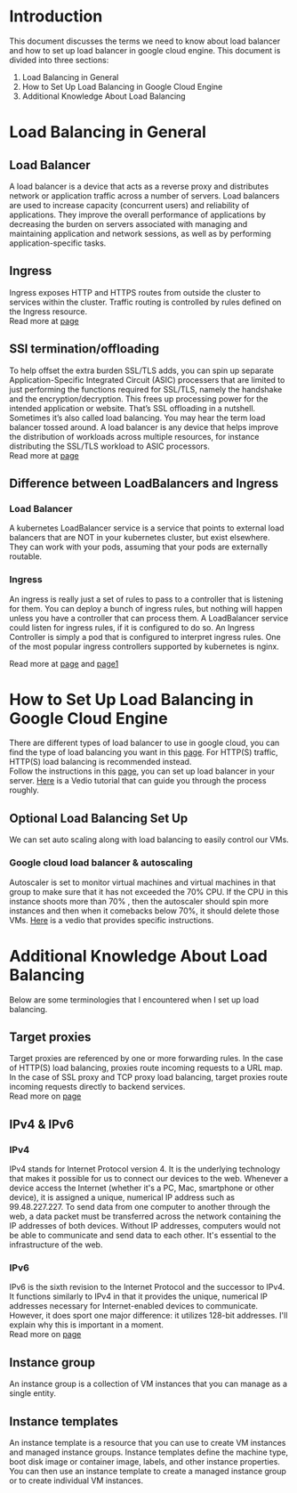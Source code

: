 # Introduction
This document discusses the terms we need to know about load balancer and how to set up load balancer in google cloud engine.
This document is divided into three sections: 
1. Load Balancing in General
2. How to Set Up Load Balancing in Google Cloud Engine
3. Additional Knowledge About Load Balancing 

# Load Balancing in General
## Load Balancer
A load balancer is a device that acts as a reverse proxy and distributes network or application traffic across a number of servers. Load balancers are used to increase capacity (concurrent users) and reliability of applications. They improve the overall performance of applications by decreasing the burden on servers associated with managing and maintaining application and network sessions, as well as by performing application-specific tasks.<br>

## Ingress
Ingress exposes HTTP and HTTPS routes from outside the cluster to services within the cluster. Traffic routing is controlled by rules defined on the Ingress resource. <br>
Read more at [page](https://kubernetes.io/docs/concepts/services-networking/ingress/#terminology)

## SSl termination/offloading
To help offset the extra burden SSL/TLS adds, you can spin up separate Application-Specific Integrated Circuit (ASIC) processers that are limited to just performing the functions required for SSL/TLS, namely the handshake and the encryption/decryption. This frees up processing power for the intended application or website. That’s SSL offloading in a nutshell. Sometimes it’s also called load balancing. You may hear the term load balancer tossed around. A load balancer is any device that helps improve the distribution of workloads across multiple resources, for instance distributing the SSL/TLS workload to ASIC processors.<br>
Read more at [page](https://www.thesslstore.com/blog/ssl-offloading-bridging-termination/)

## Difference between LoadBalancers and Ingress
### Load Balancer
A kubernetes LoadBalancer service is a service that points to external load balancers that are NOT in your kubernetes cluster, but exist elsewhere. They can work with your pods, assuming that your pods are externally routable. <br>

### Ingress
An ingress is really just a set of rules to pass to a controller that is listening for them. You can deploy a bunch of ingress rules, but nothing will happen unless you have a controller that can process them. A LoadBalancer service could listen for ingress rules, if it is configured to do so. An Ingress Controller is simply a pod that is configured to interpret ingress rules. One of the most popular ingress controllers supported by kubernetes is nginx.<br>

Read more at [page](https://stackoverflow.com/questions/45079988/ingress-vs-load-balancer) and [page1](https://medium.com/google-cloud/kubernetes-nodeport-vs-loadbalancer-vs-ingress-when-should-i-use-what-922f010849e0)

# How to Set Up Load Balancing in Google Cloud Engine
There are different types of load balancer to use in google cloud, you can find the type of load balancing you want in this [page](https://cloud.google.com/load-balancing/docs/choosing-load-balancer). For HTTP(S) traffic, HTTP(S) load balancing is recommended instead. <br>
Follow the instructions in this [page](https://cloud.google.com/load-balancing/docs/https/setting-up-https), you can set up load balancer in your server. [Here](https://www.youtube.com/watch?v=FtLhVvSFi84) is a Vedio tutorial that can guide you through the process roughly. 
## Optional Load Balancing Set Up 
We can set auto scaling along with load balancing to easily control our VMs.
### Google cloud load balancer & autoscaling 
Autoscaler is set to monitor virtual machines and virtual machines in that group to make sure that it has not exceeded the 70% CPU. If the CPU in this instance shoots more than 70% , then the autoscaler should spin more instances and then when it comebacks below 70%, it should delete those VMs. [Here](https://www.youtube.com/watch?v=Gn7pGQYkKnA&t=230s) is a vedio that provides specific instructions. 

# Additional Knowledge About Load Balancing
Below are some terminologies that I encountered when I set up load balancing. 
## Target proxies
Target proxies are referenced by one or more forwarding rules. In the case of HTTP(S) load balancing, proxies route incoming requests to a URL map. In the case of SSL proxy and TCP proxy load balancing, target proxies route incoming requests directly to backend services. <br>
Read more on [page](https://cloud.google.com/load-balancing/docs/target-proxies)

## IPv4 & IPv6
### IPv4
IPv4 stands for Internet Protocol version 4. It is the underlying technology that makes it possible for us to connect our devices to the web. Whenever a device access the Internet (whether it's a PC, Mac, smartphone or other device), it is assigned a unique, numerical IP address such as 99.48.227.227. To send data from one computer to another through the web, a data packet must be transferred across the network containing the IP addresses of both devices.
Without IP addresses, computers would not be able to communicate and send data to each other. It's essential to the infrastructure of the web.
### IPv6
IPv6 is the sixth revision to the Internet Protocol and the successor to IPv4. It functions similarly to IPv4 in that it provides the unique, numerical IP addresses necessary for Internet-enabled devices to communicate. However, it does sport one major difference: it utilizes 128-bit addresses. I'll explain why this is important in a moment. <br>
Read more on [page](https://mashable.com/2011/02/03/ipv4-ipv6-guide/)

## Instance group
An instance group is a collection of VM instances that you can manage as a single entity.

## Instance templates
An instance template is a resource that you can use to create VM instances and managed instance groups.
Instance templates define the machine type, boot disk image or container image, labels, and other instance properties. You can then use an instance template to create a managed instance group or to create individual VM instances.



